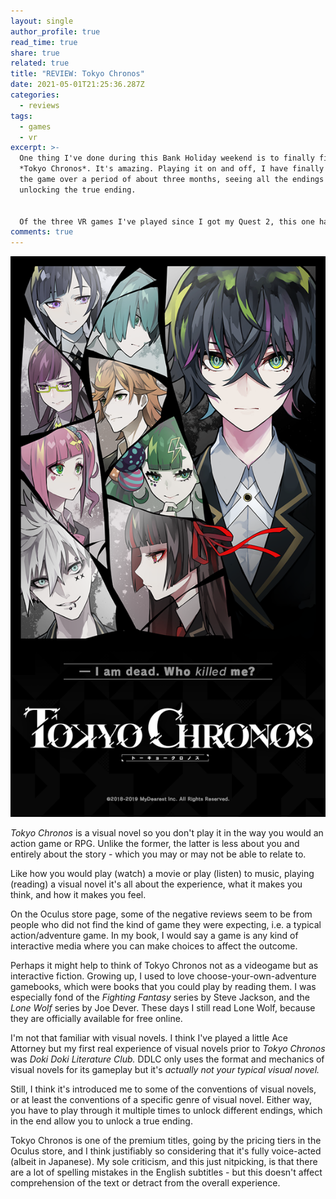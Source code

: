 ```yaml
---
layout: single
author_profile: true
read_time: true
share: true
related: true
title: "REVIEW: Tokyo Chronos"
date: 2021-05-01T21:25:36.287Z
categories:
  - reviews
tags:
  - games
  - vr
excerpt: >-
  One thing I've done during this Bank Holiday weekend is to finally finish
  *Tokyo Chronos*. It's amazing. Playing it on and off, I have finally completed
  the game over a period of about three months, seeing all the endings and
  unlocking the true ending.


  Of the three VR games I've played since I got my Quest 2, this one has taken the longest to complete because to get the most out of it, you do actually have to read and understand the story (duh! it's a novel). It's my favourite game I've played so far.
comments: true
---
```

![Tokyo Chronos box art](/assets/uploads/tokyo_chronos-cover.png "Tokyo Chronos")

*Tokyo Chronos* is a visual novel so you don't play it in the way you would an action game or RPG. Unlike the former, the latter is less about you and entirely about the story - which you may or may not be able to relate to.

Like how you would play (watch) a movie or play (listen) to music, playing (reading) a visual novel it's all about the experience, what it makes you think, and how it makes you feel.

On the Oculus store page, some of the negative reviews seem to be from people who did not find the kind of game they were expecting, i.e. a typical action/adventure game. In my book, I would say a game is any kind of interactive media where you can make choices to affect the outcome.

Perhaps it might help to think of Tokyo Chronos not as a videogame but as interactive fiction. Growing up, I used to love choose-your-own-adventure gamebooks, which were books that you could play by reading them. I was especially fond of the *Fighting Fantasy* series by Steve Jackson, and the *Lone Wolf* series by Joe Dever. These days I still read Lone Wolf, because they are officially available for free online.

I'm not that familiar with visual novels. I think I've played a little Ace Attorney but my first real experience of visual novels prior to *Tokyo Chronos* was *Doki Doki Literature Club.* DDLC only uses the format and mechanics of visual novels for its gameplay but it's *actually not your typical visual novel.* 

Still, I think it's introduced me to some of the conventions of visual novels, or at least the conventions of a specific genre of visual novel. Either way, you have to play through it multiple times to unlock different endings, which in the end allow you to unlock a true ending.

Tokyo Chronos is one of the premium titles, going by the pricing tiers in the Oculus store, and I think justifiably so considering that it's fully voice-acted (albeit in Japanese). My sole criticism, and this just nitpicking, is that there are a lot of spelling mistakes in the English subtitles - but this doesn't affect comprehension of the text or detract from the overall experience.